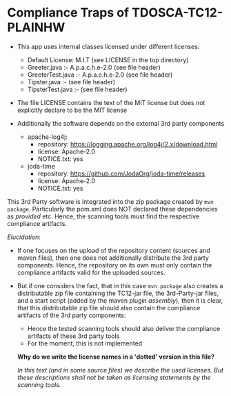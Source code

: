 # Compliance Traps of TDOSCA-TC12-PLAINHW

* This app uses internal classes licensed under different licenses:
  - Default License: M.I.T (see LICENSE in the top directory)
  - Greeter.java :- A.p.a.c.h.e-2.0 (see file header)
  - GreeterTest.java :- A.p.a.c.h.e-2.0 (see file header)
  - Tipster.java :- (see file header)
  - TipsterTest.java :- (see file header)

* The file LICENSE contains the text of the MIT license but does not explicitly declare to be the MIT license

* Additionally the software depends on the external 3rd party components
  * apache-log4j:
    - repository: https://logging.apache.org/log4j/2.x/download.html
    - license: Apache-2.0
    - NOTICE.txt: yes
  * joda-time
    - repository: https://github.com/JodaOrg/joda-time/releases
    - license: Apache-2.0
    - NOTICE.txt: yes

This 3rd Party software is integrated into the zip package created by ``mvn package``. Particularly the pom.xml does NOT declared these dependencies as *provided* etc. Hence, the scanning tools must find the respective compliance artifacts.

*Elucidation*:

* If one focuses on the upload of the repository content (sources and maven files), then one does not additionally distribute the 3rd party components. Hence, the repository on its own must only contain the compliance artifacts valid for the uploaded sources.
* But if one considers the fact, that in this case ``mvn package`` also creates a distributable zip file  containing the TC12-jar file, the 3rd-Party-jar files, and a start script (added by the maven plugin *assembly*), then it is clear, that this distributable zip file should also contain the compliance artifacts of the 3rd party components:
  - Hence the tested scanning tools should also deliver the compliance artifacts of these 3rd party tools
  - For the moment, this is not implemented

  **Why do we write the license names in a 'dotted' version in this file?**

  *In this text (and in some source files) we describe the used licenses. But these descriptions shall not be taken as licensing statements by the scanning tools.*
